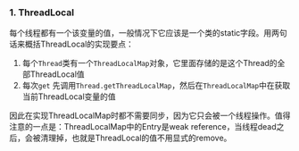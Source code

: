 ### 1. ThreadLocal

每个线程都有一个该变量的值，一般情况下它应该是一个类的static字段。用两句话来概括ThreadLocal的实现要点：

1. 每个`Thread`类有一个`ThreadLocalMap`对象，它里面存储的是这个Thread的全部ThreadLocal值
2. 每次`get` 先调用`Thread.getThreadLocalMap`，然后在`ThreadLocalMap`中在获取当前ThreadLocal变量的值

因此在实现ThreadLocalMap时都不需要同步，因为它只会被一个线程操作。值得注意的一点是：ThreadLocalMap中的Entry是weak reference，当线程dead之后，会被清理掉，也就是ThreadLocal的值不用显式的remove。